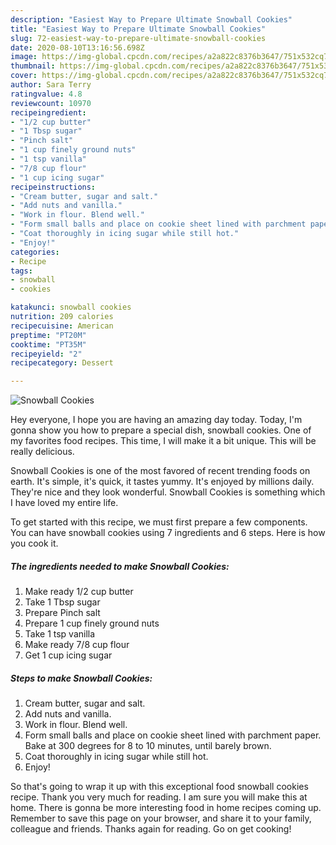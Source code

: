 ```yaml
---
description: "Easiest Way to Prepare Ultimate Snowball Cookies"
title: "Easiest Way to Prepare Ultimate Snowball Cookies"
slug: 72-easiest-way-to-prepare-ultimate-snowball-cookies
date: 2020-08-10T13:16:56.698Z
image: https://img-global.cpcdn.com/recipes/a2a822c8376b3647/751x532cq70/snowball-cookies-recipe-main-photo.jpg
thumbnail: https://img-global.cpcdn.com/recipes/a2a822c8376b3647/751x532cq70/snowball-cookies-recipe-main-photo.jpg
cover: https://img-global.cpcdn.com/recipes/a2a822c8376b3647/751x532cq70/snowball-cookies-recipe-main-photo.jpg
author: Sara Terry
ratingvalue: 4.8
reviewcount: 10970
recipeingredient:
- "1/2 cup butter"
- "1 Tbsp sugar"
- "Pinch salt"
- "1 cup finely ground nuts"
- "1 tsp vanilla"
- "7/8 cup flour"
- "1 cup icing sugar"
recipeinstructions:
- "Cream butter, sugar and salt."
- "Add nuts and vanilla."
- "Work in flour. Blend well."
- "Form small balls and place on cookie sheet lined with parchment paper. Bake at 300 degrees for 8 to 10 minutes, until barely brown."
- "Coat thoroughly in icing sugar while still hot."
- "Enjoy!"
categories:
- Recipe
tags:
- snowball
- cookies

katakunci: snowball cookies 
nutrition: 209 calories
recipecuisine: American
preptime: "PT20M"
cooktime: "PT35M"
recipeyield: "2"
recipecategory: Dessert

---
```



![Snowball Cookies](https://img-global.cpcdn.com/recipes/a2a822c8376b3647/751x532cq70/snowball-cookies-recipe-main-photo.jpg)

Hey everyone, I hope you are having an amazing day today. Today, I'm gonna show you how to prepare a special dish, snowball cookies. One of my favorites food recipes. This time, I will make it a bit unique. This will be really delicious.



Snowball Cookies is one of the most favored of recent trending foods on earth. It's simple, it's quick, it tastes yummy. It's enjoyed by millions daily. They're nice and they look wonderful. Snowball Cookies is something which I have loved my entire life.


To get started with this recipe, we must first prepare a few components. You can have snowball cookies using 7 ingredients and 6 steps. Here is how you cook it.

<!--inarticleads1-->

##### The ingredients needed to make Snowball Cookies:

1. Make ready 1/2 cup butter
1. Take 1 Tbsp sugar
1. Prepare Pinch salt
1. Prepare 1 cup finely ground nuts
1. Take 1 tsp vanilla
1. Make ready 7/8 cup flour
1. Get 1 cup icing sugar




<!--inarticleads2-->

##### Steps to make Snowball Cookies:

1. Cream butter, sugar and salt.
1. Add nuts and vanilla.
1. Work in flour. Blend well.
1. Form small balls and place on cookie sheet lined with parchment paper. Bake at 300 degrees for 8 to 10 minutes, until barely brown.
1. Coat thoroughly in icing sugar while still hot.
1. Enjoy!




So that's going to wrap it up with this exceptional food snowball cookies recipe. Thank you very much for reading. I am sure you will make this at home. There is gonna be more interesting food in home recipes coming up. Remember to save this page on your browser, and share it to your family, colleague and friends. Thanks again for reading. Go on get cooking!
